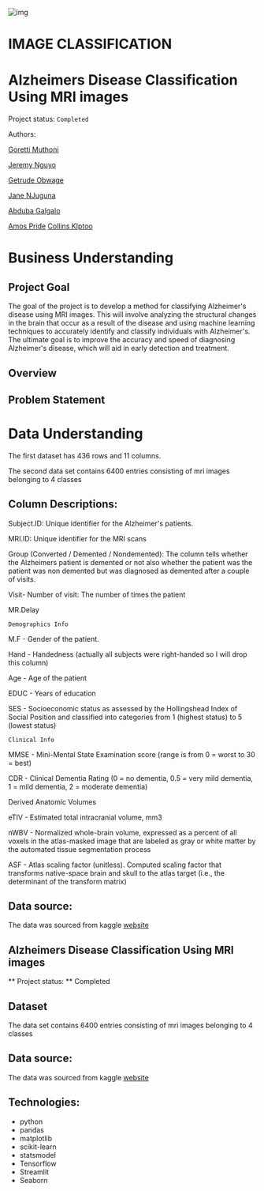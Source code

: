 ![img](.https://images.app.goo.gl/P5AszgC3qoT1cjRN7)

# IMAGE CLASSIFICATION
# Alzheimers Disease Classification Using MRI images
Project status: `Completed`

Authors:

[Goretti Muthoni](https://github.com/Gorreti)

[Jeremy Nguyo](https://github.com/NguyoJer)

[Getrude Obwage](https://github.com/Getty3102)

[Jane NJuguna](https://github.com/janejeshen)

[Abduba Galgalo]()

[Amos Pride](https://github.com/amoskiito)
[Collins KIptoo](https://github.com/Collins-Kiptoo)

# Business Understanding
## Project Goal
The goal of the project is to develop a method for classifying Alzheimer's disease using MRI images. This will involve analyzing the structural changes in the brain that occur as a result of the disease and using machine learning techniques to accurately identify and classify individuals with Alzheimer's. The ultimate goal is to improve the accuracy and speed of diagnosing Alzheimer's disease, which will aid in early detection and treatment.
## Overview
## Problem Statement

# Data Understanding
The first dataset has 436 rows and 11 columns.

The second data set contains 6400 entries consisting of mri images belonging to 4 classes
## Column Descriptions:

Subject.ID: Unique identifier for the Alzheimer's patients.

MRI.ID: Unique identifier for the MRI scans

Group (Converted / Demented / Nondemented): The column tells whether the Alzheimers patient is demented or not also whether the patient was the patient was non demented but was diagnosed as demented after a couple of visits.

Visit- Number of visit: The number of times the patient

MR.Delay

`Demographics Info`

M.F - Gender of the patient.

Hand - Handedness (actually all subjects were right-handed so I will drop this column)

Age - Age of the patient

EDUC - Years of education

SES - Socioeconomic status as assessed by the Hollingshead Index of Social Position and classified into categories from 1 (highest status) to 5 (lowest status)

`Clinical Info`

MMSE - Mini-Mental State Examination score (range is from 0 = worst to 30 = best)

CDR - Clinical Dementia Rating (0 = no dementia, 0.5 = very mild dementia, 1 = mild dementia, 2 = moderate dementia)

Derived Anatomic Volumes

eTIV - Estimated total intracranial volume, mm3

nWBV - Normalized whole-brain volume, expressed as a percent of all voxels in the atlas-masked image that are labeled as gray or white matter by the automated tissue segmentation process

ASF - Atlas scaling factor (unitless). Computed scaling factor that transforms native-space brain and skull to the atlas target (i.e., the determinant of the transform matrix)

## Data source: 

The data was sourced from kaggle [website](https://www.kaggle.com/datasets/tourist55/alzheimers-dataset-4-class-of-images)



## Alzheimers Disease Classification Using MRI images

** Project status: ** Completed

## Dataset
The data set contains 6400 entries consisting of mri images belonging to 4 classes

## Data source: 
The data was sourced from kaggle [website](https://www.kaggle.com/datasets/tourist55/alzheimers-dataset-4-class-of-images)

## Technologies:
* python 
* pandas
* matplotlib
* scikit-learn
* statsmodel
* Tensorflow
* Streamlit
* Seaborn
